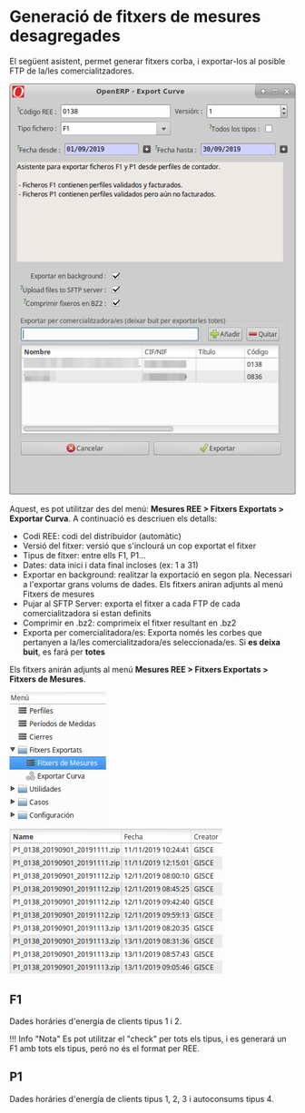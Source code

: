 # Generació de fitxers de mesures desagregades

El següent asistent, permet generar fitxers corba, i exportar-los al posible FTP
de la/les comercialitzadores.

![](_static/medidas/f1.png)

Aquest, es pot utilitzar des del menú: **Mesures REE > Fitxers Exportats > Exportar Curva**.
A continuació es descriuen els detalls:

* Codi REE: codi del distribuidor (automàtic)
* Versió del fitxer: versió que s'inclourá un cop exportat el fitxer
* Tipus de fitxer: entre ells F1, P1...
* Dates: data inici i data final incloses (ex: 1 a 31)
* Exportar en background: realitzar la exportació en segon pla. Necessari a
l'exportar grans volums de dades. Els fitxers aniran adjunts al menú Fitxers de
mesures
* Pujar al SFTP Server: exporta el fitxer a cada FTP de cada comercialitzadora
si estan definits
* Comprimir en .bz2: comprimeix el fitxer resultant en .bz2
* Exporta per comercialitadora/es: Exporta només les corbes que pertanyen a
la/les comercialitzadora/es seleccionada/es. Si **es deixa buit**, es fará per
**totes**

Els fitxers anirán adjunts al menú **Mesures REE > Fitxers Exportats > Fitxers de Mesures**.

![](_static/medidas/menu_desagregados.png)
![](_static/medidas/ficheros_desagregados_generados.png)

## F1

Dades horáries d'energía de clients tipus 1 i 2.

!!! Info "Nota"
    Es pot utilitzar el "check" per tots els tipus, i es generará un F1 amb
    tots els tipus, peró no és el format per REE.


## P1

Dades horáries d'energía de clients tipus 1, 2, 3 i autoconsums tipus 4.
